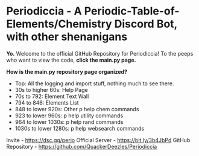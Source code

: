 # Periodiccia - A Periodic-Table-of-Elements/Chemistry Discord Bot, with other shenanigans

**Yo.** Welcome to the official GitHub Repository for Periodiccia!
To the peeps who want to view the code, **click the main.py page.**

**How is the main.py repository page organized?**

- Top: All the logging and import stuff, nothing much to see there.
- 30s to higher 60s: Help Page
- 70s to 792: Element Text Wall
- 794 to 846: Elements List
- 848 to lower 920s: Other p help chem commands
- 923 to lower 960s: p help utility commands
- 964 to lower 1030s: p help rand commands
- 1030s to lower 1280s: p help websearch commands

Invite - https://dsc.gg/perio
Official Server - https://bit.ly/3b4JbPd
GitHub Repository - https://github.com/QuackerDeezles/Periodiccia
